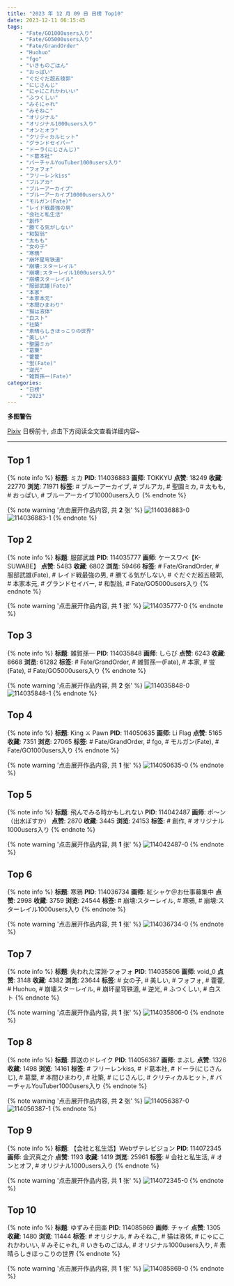 ```yaml
---
title: "2023 年 12 月 09 日 日榜 Top10"
date: 2023-12-11 06:15:45
tags:
    - "Fate/GO1000users入り"
    - "Fate/GO5000users入り"
    - "Fate/GrandOrder"
    - "Huohuo"
    - "fgo"
    - "いきものごはん"
    - "おっぱい"
    - "ぐだぐだ超五稜郭"
    - "にじさんじ"
    - "にゃにこれかわいい"
    - "ふつくしい"
    - "みそにゃれ"
    - "みそねこ"
    - "オリジナル"
    - "オリジナル1000users入り"
    - "オンとオフ"
    - "クリティカルヒット"
    - "グランドセイバー"
    - "ドーラ(にじさんじ)"
    - "ド葛本社"
    - "バーチャルYouTuber1000users入り"
    - "フォフォ"
    - "フリーレンkiss"
    - "ブルアカ"
    - "ブルーアーカイブ"
    - "ブルーアーカイブ10000users入り"
    - "モルガン(Fate)"
    - "レイド戦最強の男"
    - "会社と私生活"
    - "創作"
    - "勝てる気がしない"
    - "和製翁"
    - "太もも"
    - "女の子"
    - "寒鴉"
    - "崩坏星穹铁道"
    - "崩壊:スターレイル"
    - "崩壊:スターレイル1000users入り"
    - "崩壊スターレイル"
    - "服部武雄(Fate)"
    - "本家"
    - "本家本元"
    - "本間ひまわり"
    - "猫は液体"
    - "白スト"
    - "社築"
    - "素晴らしきほっこりの世界"
    - "美しい"
    - "聖園ミカ"
    - "葛葉"
    - "藿藿"
    - "蛍(Fate)"
    - "逆光"
    - "雑賀孫一(Fate)"
categories:
    - "日榜"
    - "2023"
---
```


<i class="fa fa-triangle-exclamation"></i>**多图警告**<i class="fa fa-triangle-exclamation"></i>

[Pixiv](https://www.pixiv.net/) 日榜前十, 点击下方阅读全文查看详细内容~

<!-- more -->

---

## Top 1

{% note info %}
**标题**: ミカ
**PID**: 114036883 **画师**: TOKKYU
**点赞**: 18249 **收藏**: 22770 **浏览**: 71971
**标签**: # ブルーアーカイブ, # ブルアカ, # 聖園ミカ, # 太もも, # おっぱい, # ブルーアーカイブ10000users入り
{% endnote %}

{% note warning '点击展开作品内容, 共 **2** 张' %}
![114036883-0](https://i.pixiv.re/img-original/img/2023/12/08/00/27/58/114036883_p0.jpg)
![114036883-1](https://i.pixiv.re/img-original/img/2023/12/08/00/27/58/114036883_p1.jpg)
{% endnote %}

## Top 2

{% note info %}
**标题**: 服部武雄
**PID**: 114035777 **画师**: ケースワベ【K-SUWABE】
**点赞**: 5483 **收藏**: 6802 **浏览**: 59466
**标签**: # Fate/GrandOrder, # 服部武雄(Fate), # レイド戦最強の男, # 勝てる気がしない, # ぐだぐだ超五稜郭, # 本家本元, # グランドセイバー, # 和製翁, # Fate/GO5000users入り
{% endnote %}

{% note warning '点击展开作品内容, 共 **1** 张' %}
![114035777-0](https://i.pixiv.re/img-original/img/2023/12/08/00/00/18/114035777_p0.jpg)
{% endnote %}

## Top 3

{% note info %}
**标题**: 雑賀孫一
**PID**: 114035848 **画师**: しらび
**点赞**: 6243 **收藏**: 8668 **浏览**: 61282
**标签**: # Fate/GrandOrder, # 雑賀孫一(Fate), # 本家, # 蛍(Fate), # Fate/GO5000users入り
{% endnote %}

{% note warning '点击展开作品内容, 共 **2** 张' %}
![114035848-0](https://i.pixiv.re/img-original/img/2023/12/08/00/00/38/114035848_p0.jpg)
![114035848-1](https://i.pixiv.re/img-original/img/2023/12/08/00/00/38/114035848_p1.jpg)
{% endnote %}

## Top 4

{% note info %}
**标题**: King ⚔ Pawn
**PID**: 114050635 **画师**: Li Flag
**点赞**: 5165 **收藏**: 7351 **浏览**: 27065
**标签**: # Fate/GrandOrder, # fgo, # モルガン(Fate), # Fate/GO1000users入り
{% endnote %}

{% note warning '点击展开作品内容, 共 **1** 张' %}
![114050635-0](https://i.pixiv.re/img-original/img/2023/12/08/17/25/07/114050635_p0.jpg)
{% endnote %}

## Top 5

{% note info %}
**标题**: 飛んでみる時かもしれない
**PID**: 114042487 **画师**: ポ～ン（出水ぽすか）
**点赞**: 2870 **收藏**: 3445 **浏览**: 24153
**标签**: # 創作, # オリジナル1000users入り
{% endnote %}

{% note warning '点击展开作品内容, 共 **1** 张' %}
![114042487-0](https://i.pixiv.re/img-original/img/2023/12/08/07/30/01/114042487_p0.jpg)
{% endnote %}

## Top 6

{% note info %}
**标题**: 寒鴉
**PID**: 114036734 **画师**: 紅シャケ＠お仕事募集中
**点赞**: 2998 **收藏**: 3759 **浏览**: 24544
**标签**: # 崩壊:スターレイル, # 寒鴉, # 崩壊:スターレイル1000users入り
{% endnote %}

{% note warning '点击展开作品内容, 共 **1** 张' %}
![114036734-0](https://i.pixiv.re/img-original/img/2023/12/08/00/23/28/114036734_p0.jpg)
{% endnote %}

## Top 7

{% note info %}
**标题**: 失われた深淵·フォフォ
**PID**: 114035806 **画师**: void_0
**点赞**: 3148 **收藏**: 4382 **浏览**: 23644
**标签**: # 女の子, # 美しい, # フォフォ, # 藿藿, # Huohuo, # 崩壊スターレイル, # 崩坏星穹铁道, # 逆光, # ふつくしい, # 白スト
{% endnote %}

{% note warning '点击展开作品内容, 共 **1** 张' %}
![114035806-0](https://i.pixiv.re/img-original/img/2023/12/08/00/00/26/114035806_p0.jpg)
{% endnote %}

## Top 8

{% note info %}
**标题**: 葬送のドレイク
**PID**: 114056387 **画师**: まぶし
**点赞**: 1326 **收藏**: 1498 **浏览**: 14161
**标签**: # フリーレンkiss, # ド葛本社, # ドーラ(にじさんじ), # 葛葉, # 本間ひまわり, # 社築, # にじさんじ, # クリティカルヒット, # バーチャルYouTuber1000users入り
{% endnote %}

{% note warning '点击展开作品内容, 共 **2** 张' %}
![114056387-0](https://i.pixiv.re/img-original/img/2023/12/08/21/08/11/114056387_p0.jpg)
![114056387-1](https://i.pixiv.re/img-original/img/2023/12/08/21/08/11/114056387_p1.jpg)
{% endnote %}

## Top 9

{% note info %}
**标题**: 【会社と私生活】Webザテレビジョン
**PID**: 114072345 **画师**: 金沢真之介
**点赞**: 1193 **收藏**: 1419 **浏览**: 25961
**标签**: # 会社と私生活, # オンとオフ, # オリジナル1000users入り
{% endnote %}

{% note warning '点击展开作品内容, 共 **1** 张' %}
![114072345-0](https://i.pixiv.re/img-original/img/2023/12/09/11/49/48/114072345_p0.jpg)
{% endnote %}

## Top 10

{% note info %}
**标题**: ゆずみそ田楽
**PID**: 114085869 **画师**: チャイ
**点赞**: 1305 **收藏**: 1480 **浏览**: 11444
**标签**: # オリジナル, # みそねこ, # 猫は液体, # にゃにこれかわいい, # みそにゃれ, # いきものごはん, # オリジナル1000users入り, # 素晴らしきほっこりの世界
{% endnote %}

{% note warning '点击展开作品内容, 共 **1** 张' %}
![114085869-0](https://i.pixiv.re/img-original/img/2023/12/09/21/32/24/114085869_p0.png)
{% endnote %}
